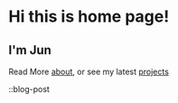 # Hi this is home page!

## I'm Jun

Read More [about](/about), or see my latest [projects](/project)

::blog-post
